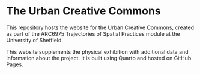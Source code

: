 # The Urban Creative Commons

This repository hosts the website for the Urban Creative Commons, created as part of the ARC6975 Trajectories of Spatial Practices module at the University of Sheffield.

This website supplements the physical exhibition with additional data and information about the project. It is built using Quarto and hosted on GitHub Pages.